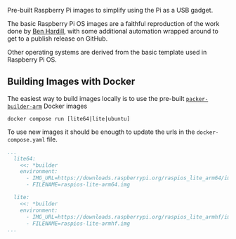 Pre-built Raspberry Pi images to simplify using the Pi as a USB gadget.

The basic Raspberry Pi OS images are a faithful reproduction of the work done by [Ben Hardill][bh],
with some additional automation wrapped around to get to a publish release on GitHub.

Other operating systems are derived from the basic template used in Raspberry Pi OS.

## Building Images with Docker

The easiest way to build images locally is to use the pre-built [`packer-builder-arm`][pba] Docker images

```
docker compose run [lite64|lite|ubuntu]
```
To use new images it should be enougth to update the urls in the `docker-compose.yaml` file.
```yaml
...
  lite64:
    <<: *builder
    environment:
      - IMG_URL=https://downloads.raspberrypi.org/raspios_lite_arm64/images/raspios_lite_arm64-2024-03-15/2024-03-15-raspios-bookworm-arm64-lite.img.xz
      - FILENAME=raspios-lite-arm64.img

  lite:
    <<: *builder
    environment:
      - IMG_URL=https://downloads.raspberrypi.org/raspios_lite_armhf/images/raspios_lite_armhf-2024-03-15/2024-03-15-raspios-bookworm-armhf-lite.img.xz
      - FILENAME=raspios-lite-armhf.img
...
```


[packer]: https://www.packer.io/
[pba]: https://github.com/mkaczanowski/packer-builder-arm
[bh]: https://www.hardill.me.uk/wordpress/2020/02/21/building-custom-raspberry-pi-sd-card-images/
[go]: https://golang.org
[rpimg]: https://www.raspberrypi.com/software/
